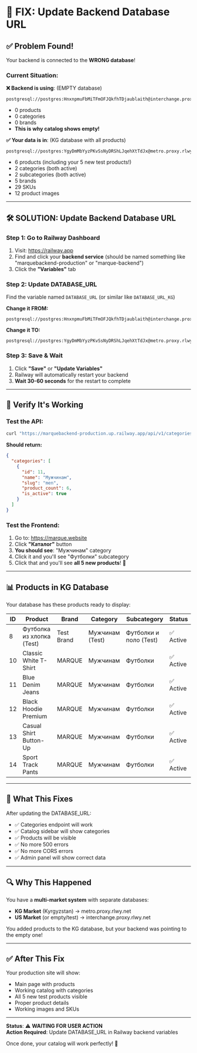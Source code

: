# 🎯 FIX: Update Backend Database URL

## ✅ **Problem Found!**

Your backend is connected to the **WRONG database**!

### Current Situation:

**❌ Backend is using**: (EMPTY database)

```
postgresql://postgres:HnxnpmuFbMiTFmOFJQkfhTDjaublaith@interchange.proxy.rlwy.net:54878/railway
```

- 0 products
- 0 categories
- 0 brands
- **This is why catalog shows empty!**

**✅ Your data is in**: (KG database with all products)

```
postgresql://postgres:YgyDmMbYyzPKvSsNyDRShLJqehXtTdJx@metro.proxy.rlwy.net:45504/railway
```

- 6 products (including your 5 new test products!)
- 2 categories (both active)
- 2 subcategories (both active)
- 5 brands
- 29 SKUs
- 12 product images

---

## 🛠️ **SOLUTION: Update Backend Database URL**

### **Step 1: Go to Railway Dashboard**

1. Visit: https://railway.app
2. Find and click your **backend service** (should be named something like "marquebackend-production" or "marque-backend")
3. Click the **"Variables"** tab

### **Step 2: Update DATABASE_URL**

Find the variable named `DATABASE_URL` (or similar like `DATABASE_URL_KG`)

**Change it FROM:**

```
postgresql://postgres:HnxnpmuFbMiTFmOFJQkfhTDjaublaith@interchange.proxy.rlwy.net:54878/railway
```

**Change it TO:**

```
postgresql://postgres:YgyDmMbYyzPKvSsNyDRShLJqehXtTdJx@metro.proxy.rlwy.net:45504/railway
```

### **Step 3: Save & Wait**

1. Click **"Save"** or **"Update Variables"**
2. Railway will automatically restart your backend
3. **Wait 30-60 seconds** for the restart to complete

---

## 🧪 **Verify It's Working**

### Test the API:

```bash
curl "https://marquebackend-production.up.railway.app/api/v1/categories"
```

**Should return:**

```json
{
  "categories": [
    {
      "id": 11,
      "name": "Мужчинам",
      "slug": "men",
      "product_count": 6,
      "is_active": true
    }
  ]
}
```

### Test the Frontend:

1. Go to: https://marque.website
2. Click **"Каталог"** button
3. **You should see**: "Мужчинам" category
4. Click it and you'll see "Футболки" subcategory
5. Click that and you'll see **all 5 new products**! 🎉

---

## 📊 **Products in KG Database**

Your database has these products ready to display:

| ID  | Product                   | Brand      | Category        | Subcategory            | Status    |
| --- | ------------------------- | ---------- | --------------- | ---------------------- | --------- |
| 8   | Футболка из хлопка (Test) | Test Brand | Мужчинам (Test) | Футболки и поло (Test) | ✅ Active |
| 10  | Classic White T-Shirt     | MARQUE     | Мужчинам        | Футболки               | ✅ Active |
| 11  | Blue Denim Jeans          | MARQUE     | Мужчинам        | Футболки               | ✅ Active |
| 12  | Black Hoodie Premium      | MARQUE     | Мужчинам        | Футболки               | ✅ Active |
| 13  | Casual Shirt Button-Up    | MARQUE     | Мужчинам        | Футболки               | ✅ Active |
| 14  | Sport Track Pants         | MARQUE     | Мужчинам        | Футболки               | ✅ Active |

---

## 🎯 **What This Fixes**

After updating the DATABASE_URL:

- ✅ Categories endpoint will work
- ✅ Catalog sidebar will show categories
- ✅ Products will be visible
- ✅ No more 500 errors
- ✅ No more CORS errors
- ✅ Admin panel will show correct data

---

## 🔍 **Why This Happened**

You have a **multi-market system** with separate databases:

- **KG Market** (Kyrgyzstan) → metro.proxy.rlwy.net
- **US Market** (or empty/test) → interchange.proxy.rlwy.net

You added products to the KG database, but your backend was pointing to the empty one!

---

## ✅ **After This Fix**

Your production site will show:

- Main page with products
- Working catalog with categories
- All 5 new test products visible
- Proper product details
- Working images and SKUs

---

**Status**: ⚠️ **WAITING FOR USER ACTION**  
**Action Required**: Update DATABASE_URL in Railway backend variables

Once done, your catalog will work perfectly! 🚀
